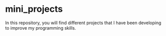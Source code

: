 # mini_projects
In this repository, you will find different projects that I have been developing to improve my programming skills.
